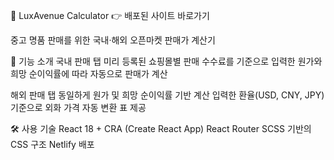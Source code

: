 🧮 LuxAvenue Calculator
👉 배포된 사이트 바로가기

중고 명품 판매를 위한 국내·해외 오픈마켓 판매가 계산기

📌 기능 소개
국내 판매 탭
미리 등록된 쇼핑몰별 판매 수수료를 기준으로
입력한 원가와 희망 순이익률에 따라 자동으로 판매가 계산

해외 판매 탭
동일하게 원가 및 희망 순이익률 기반 계산
입력한 환율(USD, CNY, JPY) 기준으로 외화 가격 자동 변환 표 제공

🛠️ 사용 기술
React 18 + CRA (Create React App)
React Router
SCSS 기반의 CSS 구조
Netlify 배포